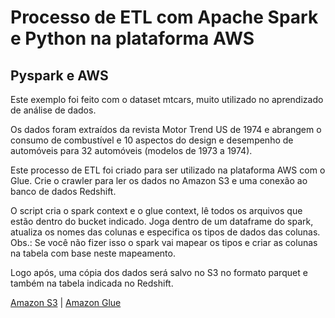 # Processo de ETL com Apache Spark e Python na plataforma AWS

## Pyspark e AWS

Este exemplo foi feito com o dataset mtcars, muito utilizado no aprendizado de análise de dados.

Os dados foram extraídos da revista Motor Trend US de 1974 e abrangem o consumo de combustível e 10 aspectos do design e desempenho de automóveis para 32 automóveis (modelos de 1973 a 1974).

Este processo de ETL foi criado para ser utilizado na plataforma AWS com o Glue.
Crie o crawler para ler os dados no Amazon S3 e uma conexão ao banco de dados Redshift.

O script cria o spark context e o glue context, lê todos os arquivos que estão dentro do bucket indicado. Joga dentro de um dataframe do spark, atualiza os nomes das colunas e especifica os tipos de dados das colunas.
Obs.: Se você não fizer isso o spark vai mapear os tipos e criar as colunas na tabela com base neste mapeamento.

Logo após, uma cópia dos dados será salvo no S3 no formato parquet e também na tabela indicada no Redshift.

[Amazon S3](https://aws.amazon.com/pt/s3/) | 
[Amazon Glue](https://aws.amazon.com/pt/glue/)
